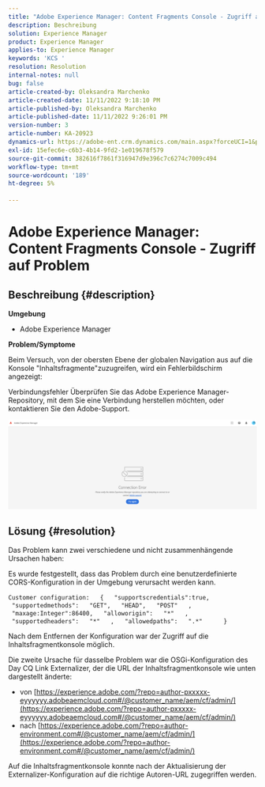 ```yaml
---
title: "Adobe Experience Manager: Content Fragments Console - Zugriff auf Problem"
description: Beschreibung
solution: Experience Manager
product: Experience Manager
applies-to: Experience Manager
keywords: 'KCS '
resolution: Resolution
internal-notes: null
bug: false
article-created-by: Oleksandra Marchenko
article-created-date: 11/11/2022 9:18:10 PM
article-published-by: Oleksandra Marchenko
article-published-date: 11/11/2022 9:26:01 PM
version-number: 3
article-number: KA-20923
dynamics-url: https://adobe-ent.crm.dynamics.com/main.aspx?forceUCI=1&pagetype=entityrecord&etn=knowledgearticle&id=dc9cd255-0662-ed11-9561-6045bd006b25
exl-id: 15efec6e-c6b3-4b14-9fd2-1e019678f579
source-git-commit: 382616f7861f316947d9e396c7c6274c7009c494
workflow-type: tm+mt
source-wordcount: '189'
ht-degree: 5%

---
```


# Adobe Experience Manager: Content Fragments Console - Zugriff auf Problem

## Beschreibung {#description}


<b>Umgebung</b>

- Adobe Experience Manager


<b>Problem/Symptome</b>

Beim Versuch, von der obersten Ebene der globalen Navigation aus auf die Konsole &quot;Inhaltsfragmente&quot;zuzugreifen, wird ein Fehlerbildschirm angezeigt:

Verbindungsfehler Überprüfen Sie das Adobe Experience Manager-Repository, mit dem Sie eine Verbindung herstellen möchten, oder kontaktieren Sie den Adobe-Support.



![](assets/___dd9cd255-0662-ed11-9561-6045bd006b25___.png)


## Lösung {#resolution}


Das Problem kann zwei verschiedene und nicht zusammenhängende Ursachen haben:

Es wurde festgestellt, dass das Problem durch eine benutzerdefinierte CORS-Konfiguration in der Umgebung verursacht werden kann.




```
Customer configuration:   {   "supportscredentials":true,   "supportedmethods":   "GET",   "HEAD",   "POST"   ,   "maxage:Integer":86400,   "alloworigin":   "*"   ,   "supportedheaders":   "*"   ,   "allowedpaths":   ".*"      }
```


Nach dem Entfernen der Konfiguration war der Zugriff auf die Inhaltsfragmentkonsole möglich.

Die zweite Ursache für dasselbe Problem war die OSGi-Konfiguration des Day CQ Link Externalizer, der die URL der Inhaltsfragmentkonsole wie unten dargestellt änderte:

- von [https://experience.adobe.com/?repo=author-pxxxxx-eyyyyyy.adobeaemcloud.com#/@customer_name/aem/cf/admin/](https://experience.adobe.com/?repo=author-pxxxxx-eyyyyyy.adobeaemcloud.com#/@customer_name/aem/cf/admin/)
- nach [https://experience.adobe.com/?repo=author-environment.com#/@customer_name/aem/cf/admin/](https://experience.adobe.com/?repo=author-environment.com#/@customer_name/aem/cf/admin/)


Auf die Inhaltsfragmentkonsole konnte nach der Aktualisierung der Externalizer-Konfiguration auf die richtige Autoren-URL zugegriffen werden.
